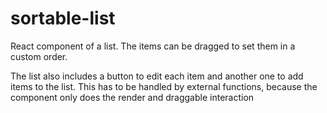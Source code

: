 # sortable-list

React component of a list. The items can be dragged to set them in a custom order.

The list also includes a button to edit each item and another one to add items to the list. This has to be handled by external functions, because the component only does the render and draggable interaction